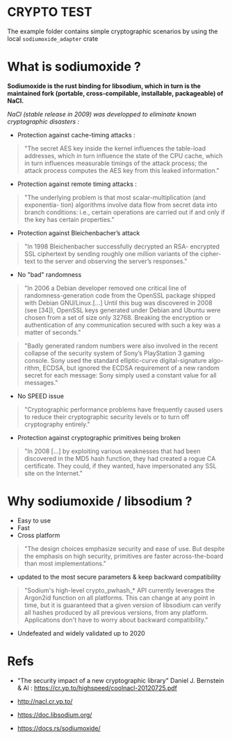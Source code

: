 # CRYPTO TEST

The example folder contains simple cryptographic scenarios by using the local `sodiumoxide_adapter` crate 

# What is sodiumoxide ?

**Sodiumoxide is the rust binding for libsodium, which in turn is the maintained fork (portable, cross-compilable, installable, packageable) of NaCl.**

*NaCl (stable release in 2009) was developped to eliminate known cryptographic disasters :*

- Protection against cache-timing attacks : 

>"The secret AES key inside the kernel
influences the table-load addresses, which in turn influence the state of the CPU
cache, which in turn influences measurable timings of the attack process; the
attack process computes the AES key from this leaked information."

- Protection against remote timing attacks :

>"The underlying problem is that most scalar-multiplication (and exponentia-
tion) algorithms involve data flow from secret data into branch conditions: i.e.,
certain operations are carried out if and only if the key has certain properties."

- Protection against Bleichenbacher’s attack

>"In 1998 Bleichenbacher successfully decrypted an RSA-
encrypted SSL ciphertext by sending roughly one million variants of the cipher-
text to the server and observing the server’s responses."

- No "bad" randomness

>"In 2006 a Debian developer removed one critical
line of randomness-generation code from the OpenSSL package shipped with
Debian GNU/Linux.[...] Until this bug was discovered in 2008 (see [34]), OpenSSL keys
generated under Debian and Ubuntu were chosen from a set of size only 32768.
Breaking the encryption or authentication of any communication secured with
such a key was a matter of seconds."

>"Badly generated random numbers were
also involved in the recent collapse of the security system of Sony’s PlayStation
3 gaming console. Sony used the standard elliptic-curve digital-signature algo-
rithm, ECDSA, but ignored the ECDSA requirement of a new random secret
for each message: Sony simply used a constant value for all messages."

- No SPEED issue 

>"Cryptographic performance problems have frequently caused users to reduce
their cryptographic security levels or to turn off cryptography entirely."

- Protection against cryptographic primitives being broken 

>"In 2008 [...] by exploiting various weaknesses that had been
discovered in the MD5 hash function, they had created a rogue CA certificate.
They could, if they wanted, have impersonated any SSL site on the Internet."

# Why sodiumoxide / libsodium ?

- Easy to use 
- Fast
- Cross platform 

>"The design choices emphasize security and ease of use. But despite the emphasis on high security, primitives are faster across-the-board than most implementations."

- updated to the most secure parameters & keep backward compatibility

>"Sodium's high-level crypto_pwhash_* API currently leverages the Argon2id function on all platforms. This can change at any point in time, but it is guaranteed that a given version of libsodium can verify all hashes produced by all previous versions, from any platform. Applications don't have to worry about backward compatibility."

- Undefeated and widely validated up to 2020

# Refs

- "The security impact
of a new cryptographic library" Daniel J. Bernstein & Al : https://cr.yp.to/highspeed/coolnacl-20120725.pdf

- http://nacl.cr.yp.to/

- https://doc.libsodium.org/

- https://docs.rs/sodiumoxide/
